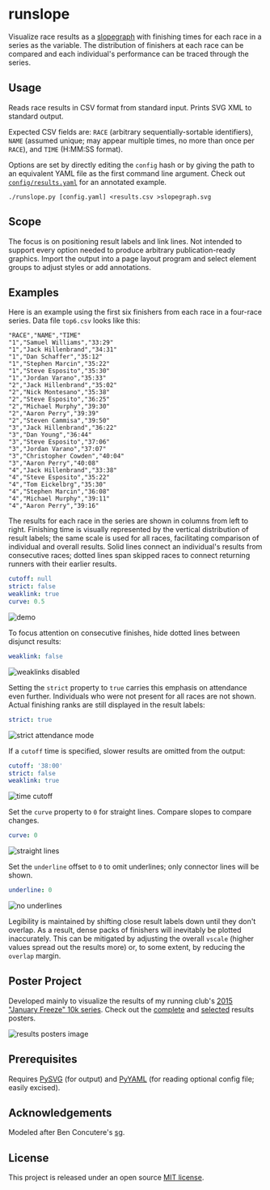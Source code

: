 # runslope

Visualize race results as a [slopegraph](http://www.edwardtufte.com/bboard/q-and-a-fetch-msg?msg_id=0003nk) with finishing times for each race in a series as the variable. The distribution of finishers at each race can be compared and each individual's performance can be traced through the series.

## Usage

Reads race results in CSV format from standard input. Prints SVG XML to standard output. 

Expected CSV fields are: `RACE` (arbitrary sequentially-sortable identifiers), `NAME` (assumed unique; may appear multiple times, no more than once per `RACE`), and `TIME` (H:MM:SS format).

Options are set by directly editing the `config` hash or by giving the path to an equivalent YAML file as the first command line argument. Check out [`config/results.yaml`](config/results.yaml) for an annotated example.

	./runslope.py [config.yaml] <results.csv >slopegraph.svg

## Scope

The focus is on positioning result labels and link lines. Not intended to support every option needed to produce arbitrary publication-ready graphics. Import the output into a page layout program and select element groups to adjust styles or add annotations.

## Examples

Here is an example using the first six finishers from each race in a four-race series. Data file `top6.csv` looks like this:

```csv
"RACE","NAME","TIME"
"1","Samuel Williams","33:29"
"1","Jack Hillenbrand","34:31"
"1","Dan Schaffer","35:12"
"1","Stephen Marcin","35:22"
"1","Steve Esposito","35:30"
"1","Jordan Varano","35:33"
"2","Jack Hillenbrand","35:02"
"2","Nick Montesano","35:38"
"2","Steve Esposito","36:25"
"2","Michael Murphy","39:30"
"2","Aaron Perry","39:39"
"2","Steven Cammisa","39:50"
"3","Jack Hillenbrand","36:22"
"3","Dan Young","36:44"
"3","Steve Esposito","37:06"
"3","Jordan Varano","37:07"
"3","Christopher Cowden","40:04"
"3","Aaron Perry","40:08"
"4","Jack Hillenbrand","33:38"
"4","Steve Esposito","35:22"
"4","Tom Eickelbrg","35:30"
"4","Stephen Marcin","36:08"
"4","Michael Murphy","39:11"
"4","Aaron Perry","39:16"
```

The results for each race in the series are shown in columns from left to right. Finishing time is visually represented by the vertical distribution of result labels; the same scale is used for all races, facilitating comparison of individual and overall results. Solid lines connect an individual's results from consecutive races; dotted lines span skipped races to connect returning runners with their earlier results.

```yaml
cutoff: null
strict: false
weaklink: true
curve: 0.5
```

![demo](images/top6.png)

To focus attention on consecutive finishes, hide dotted lines between disjunct results:

```yaml
weaklink: false
```

![weaklinks disabled](images/top6-noweak.png)

Setting the `strict` property to `true` carries this emphasis on attendance even further. Individuals who were not present for all races are not shown. Actual finishing ranks are still displayed in the result labels:

```yaml
strict: true
```

![strict attendance mode](images/top6-strict.png)

If a `cutoff` time is specified, slower results are omitted from the output:

```yaml
cutoff: '38:00'
strict: false
weaklink: true
```

![time cutoff](images/top6-cutoff.png)

Set the `curve` property to `0` for straight lines. Compare slopes to compare changes.

```yaml
curve: 0
```

![straight lines](images/top6-nocurve.png)

Set the `underline` offset to `0` to omit underlines; only connector lines will be shown.

```yaml
underline: 0
```

![no underlines](images/top6-nounderline.png)

Legibility is maintained by shifting close result labels down until they don't overlap. As a result, dense packs of finishers will inevitably be plotted inaccurately. This can be mitigated by adjusting the overall `vscale` (higher values spread out the results more) or, to some extent, by reducing the `overlap` margin.

## Poster Project

Developed mainly to visualize the results of my running club's [2015 "January Freeze" 10k series](http://triplecitiesrunnersclub.org/y2015/januaryfreeze.html). Check out the [complete](pdf/results-poster.pdf) and [selected](pdf/results-strict-poster.pdf) results posters.

![results posters image](images/both-posters-72dpi.png)

## Prerequisites

Requires [PySVG](https://code.google.com/p/pysvg/) (for output) and [PyYAML](http://pyyaml.org) (for reading optional config file; easily excised).

## Acknowledgements

Modeled after Ben Concutere's [sg](https://github.com/concutere/sg).

## License

This project is released under an open source [MIT license](http://opensource.org/licenses/MIT).
